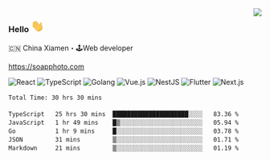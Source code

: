 <img align="right" src="https://github-readme-stats.vercel.app/api?username=yiiu&show_icons=false&bg_color=30,e96443,904e95&title_color=fff&text_color=fff" />

### Hello <img src="https://raw.githubusercontent.com/ABSphreak/ABSphreak/master/gifs/Hi.gif" width="26px" />
 
🇨🇳 China Xiamen・🕹Web developer

https://soapphoto.com

<p align="left"><img src="https://cdn.svgporn.com/logos/react.svg" alt="React" width="32" height="32"/> <img src="https://cdn.svgporn.com/logos/typescript-icon.svg" alt="TypeScript" width="32" height="32"/> <img src="https://cdn.svgporn.com/logos/gopher.svg" alt="Golang" width="32" height="32"/> <img src="https://cdn.svgporn.com/logos/vue.svg" alt="Vue.js" width="32" height="32"/> <img src="https://cdn.svgporn.com/logos/nestjs.svg" alt="NestJS" width="32" height="32"/> <img src="https://cdn.svgporn.com/logos/flutter.svg" alt="Flutter" width="32" height="32"/> <img src="https://cdn.svgporn.com/logos/nextjs-icon.svg" alt="Next.js" width="32" height="32"/></p>


<!--START_SECTION:waka-->

```txt
Total Time: 30 hrs 30 mins

TypeScript   25 hrs 30 mins  █████████████████████░░░░   83.36 %
JavaScript   1 hr 49 mins    █▒░░░░░░░░░░░░░░░░░░░░░░░   05.94 %
Go           1 hr 9 mins     █░░░░░░░░░░░░░░░░░░░░░░░░   03.78 %
JSON         31 mins         ▒░░░░░░░░░░░░░░░░░░░░░░░░   01.71 %
Markdown     21 mins         ▒░░░░░░░░░░░░░░░░░░░░░░░░   01.19 %
```

<!--END_SECTION:waka-->
